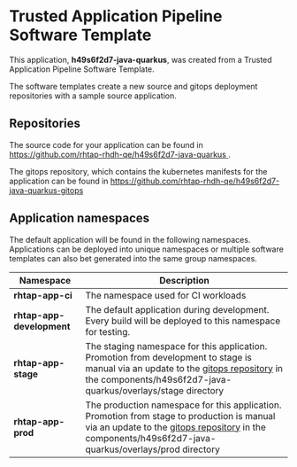 # Trusted Application Pipeline Software Template

This application, **h49s6f2d7-java-quarkus**, was created from a Trusted Application Pipeline Software Template.

The software templates create a new source and gitops deployment repositories with a sample source application. 

## Repositories

The source code for your application can be found in [https://github.com/rhtap-rhdh-qe/h49s6f2d7-java-quarkus ](https://github.com/rhtap-rhdh-qe/h49s6f2d7-java-quarkus ).
 
The gitops repository, which contains the kubernetes manifests for the application can be found in 
[https://github.com/rhtap-rhdh-qe/h49s6f2d7-java-quarkus-gitops ](https://github.com/rhtap-rhdh-qe/h49s6f2d7-java-quarkus-gitops ) 

## Application namespaces 

The default application will be found in the following namespaces. Applications can be deployed into unique namespaces or multiple software templates can also bet generated into the same group namespaces.  

|  Namespace   |  Description   |  
| -------- | -------- |
| **rhtap-app-ci** | The namespace used for CI workloads |
| **rhtap-app-development** | The default application during development. Every build will be deployed to this namespace for testing. |
| **rhtap-app-stage** | The staging namespace for this application. Promotion from development to stage is manual via an update to the [gitops repository](https://github.com/rhtap-rhdh-qe/h49s6f2d7-java-quarkus-gitops ) in the components/h49s6f2d7-java-quarkus/overlays/stage directory |
| **rhtap-app-prod** | The production namespace for this application. Promotion from stage to production is manual via an update to the [gitops repository](https://github.com/rhtap-rhdh-qe/h49s6f2d7-java-quarkus-gitops ) in the components/h49s6f2d7-java-quarkus/overlays/prod directory |